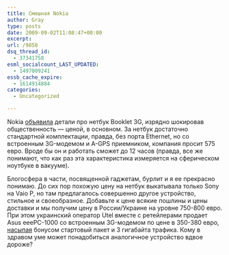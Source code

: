 ```yaml
---
title: Смешная Nokia
author: Gray
type: posts
date: 2009-09-02T11:08:47+00:00
excerpt:
url: /9858
dsq_thread_id:
  - 37341758
esml_socialcount_LAST_UPDATED:
  - 1497009241
essb_cache_expire:
  - 1614914884
categories:
  - Uncategorized

---
```








Nokia <a href="http://conversations.nokia.com/2009/09/02/more-nokia-booklet-3g-specs-emerge-at-nokia-world-09/" target="_blank">объявила</a> детали про нетбук Booklet 3G, изрядно шокировав общественность &#8212; ценой, в основном. За нетбук достаточно стандартной комплектации, правда, без порта Ethernet, но со встроенным 3G-модемом и A-GPS приемником, компания просит 575 евро. Вроде бы он и работать сможет до 12 часов (правда, все же понимают, что как раз эта характеристика измеряется на сферическом ноутбуке в вакууме).

Блогосфера в части, посвященной гаджетам, бурлит и я ее прекрасно понимаю. До сих пор похожую цену на нетбук выкатывала только Sony на Vaio P, но там предлагалось совершенно другое устройство, стильное и своеобразное. Добавьте к цене всякие пошлины и цены доставки и мы получим цену в России/Украине на уровне 750-800 евро. При этом украинский оператор Utel вместе с ретейлерами продает Asus eeePC-1000 со встроенным 3G-модемом по цене в 350-380 евро, <a href="http://utel.ua/ua/about/news.php?id=107" target="_blank">насыпая</a> бонусом стартовый пакет и 3 гигабайта трафика. Кому в здравом уме может понадобиться аналогичное устройство вдвое дороже?